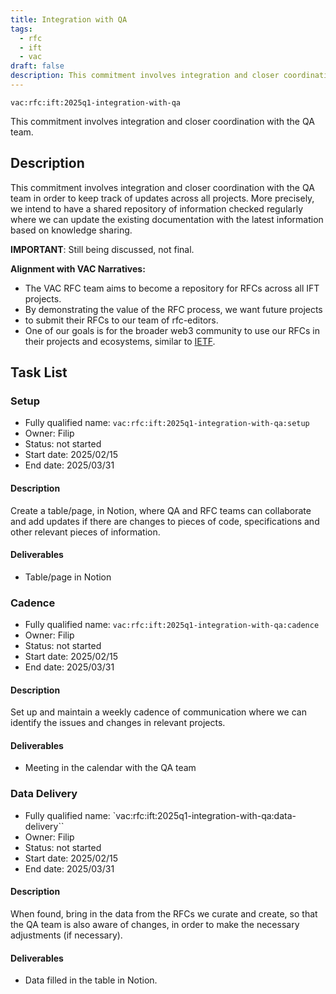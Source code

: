 ```yaml
---
title: Integration with QA
tags:
  - rfc
  - ift
  - vac
draft: false
description: This commitment involves integration and closer coordination with the QA team.
---
```


`vac:rfc:ift:2025q1-integration-with-qa`

This commitment involves integration
and closer coordination with the QA team.

## Description

This commitment involves integration
and closer coordination with the QA team
in order to keep track of updates across all projects.
More precisely, we intend to have a shared repository of information
checked regularly where we can update the existing documentation
with the latest information based on knowledge sharing.

**IMPORTANT**: Still being discussed, not final.

**Alignment with VAC Narratives:**

- The VAC RFC team aims to become a repository for RFCs across all IFT projects.
- By demonstrating the value of the RFC process, we want future projects
- to submit their RFCs to our team of rfc-editors.
- One of our goals is for the broader web3 community to use our RFCs in their 
  projects and ecosystems, similar to [IETF](https://www.ietf.org/).

## Task List

### Setup

- Fully qualified name: 
  `vac:rfc:ift:2025q1-integration-with-qa:setup`
- Owner: Filip
- Status: not started
- Start date: 2025/02/15
- End date: 2025/03/31

#### Description

Create a table/page, in Notion, where QA and RFC teams can collaborate and
add updates if there are changes to pieces of code, specifications and
other relevant pieces of information.

#### Deliverables

- Table/page in Notion

### Cadence


- Fully qualified name: 
  `vac:rfc:ift:2025q1-integration-with-qa:cadence`
- Owner: Filip
- Status: not started
- Start date: 2025/02/15
- End date: 2025/03/31

#### Description

Set up and maintain a weekly cadence of communication
where we can identify the issues and changes in relevant projects.

#### Deliverables

- Meeting in the calendar with the QA team


### Data Delivery


- Fully qualified name: 
  `vac:rfc:ift:2025q1-integration-with-qa:data-delivery``
- Owner: Filip
- Status: not started
- Start date: 2025/02/15
- End date: 2025/03/31

#### Description

When found, bring in the data from the RFCs we curate and create,
so that the QA team is also aware of changes,
in order to make the necessary adjustments (if necessary).

#### Deliverables

- Data filled in the table in Notion.